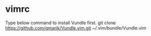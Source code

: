 # vimrc
Type below command to install Vundle first.
 git clone https://github.com/gmarik/Vundle.vim.git ~/.vim/bundle/Vundle.vim
